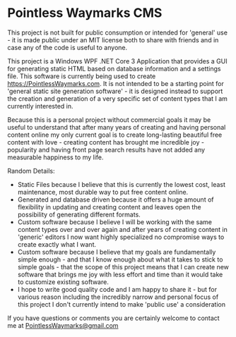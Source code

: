# Pointless Waymarks CMS

This project is not built for public consumption or intended for 'general' use - it is made public under an MIT license both to share with friends and in case any of the code is useful to anyone.

This project is a Windows WPF .NET Core 3 Application that provides a GUI for generating static HTML based on database information and a settings file. This software is currently being used to create https://PointlessWaymarks.com. It is not intended to be a starting point for 'general static site generation software' - it is designed instead to support the creation and generation of a very specific set of content types that I am currently interested in.

Because this is a personal project without commercial goals it may be useful to understand that after many years of creating and having personal content online my only current goal is to create long-lasting beautiful free content with love - creating content has brought me incredible joy - popularity and having front page search results have not added any measurable happiness to my life.

Random Details:
 - Static Files because I believe that this is currently the lowest cost, least maintenance, most durable way to put free content online.
 - Generated and database driven because it offers a huge amount of flexibility in updating and creating content and leaves open the possibility of generating different formats.
 - Custom software because I believe I will be working with the same content types over and over again and after years of creating content in 'generic' editors I now want highly specialized no compromise ways to create exactly what I want.
 - Custom software because I believe that my goals are fundamentally simple enough - and that I know enough about what it takes to stick to simple goals - that the scope of this project means that I can create new software that brings me joy with less effort and time than it would take to customize existing software.
 - I hope to write good quality code and I am happy to share it - but for various reason including the incredibly narrow and personal focus of this project I don't currently intend to make 'public use' a consideration

If you have questions or comments you are certainly welcome to contact me at PointlessWaymarks@gmail.com

